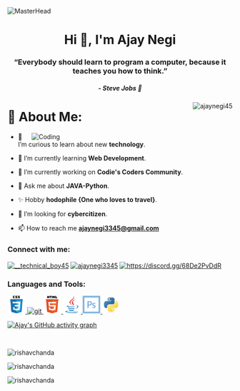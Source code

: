 ![MasterHead](https://1.bp.blogspot.com/-7A4WynwLsMw/XbBpCXG8fHI/AAAAAAAAMt4/uOa1bpLskYgrwGbllhSu2SDj_Mig8SXJQCLcBGAsYHQ/s1600/2000_600px.gif)
<h1 align="center">Hi 👋,&nbsp;I'm Ajay Negi</h1>
<h3 align="center">“Everybody should learn to program a computer, because it teaches you how to think.”</h3>
<h5 align="center";align="bold">- Steve Jobs 💭</h5>


 <img align="right" src="https://komarev.com/ghpvc/?username=ajaynegi45&label=Profile%20views&color=88C298&style=flat" alt="ajaynegi45" />

<h1 align="bold">💫  About Me:</h1>


<img align="right" alt="Coding" width="450" src="https://cdn.dribbble.com/users/1162077/screenshots/3848914/programmer.gif">

- 👀 I’m curious to learn about new **technology**.

- 🌱 I’m currently learning **Web Development**.

- 🔭 I’m currently working on **Codie's Coders Community**.

- 💬 Ask me about **JAVA-Python**.

- ✨ Hobby **hodophile {One who loves to travel}**.

- 💞️ I’m looking for **cybercitizen**.

- 📫 How to reach me **ajaynegi3345@gmail.com**


<h3 align="left">Connect with me:</h3>
<p align="left">
<a href="https://instagram.com/__technical_boy45" target="blank"><img align="center" src="https://raw.githubusercontent.com/rahuldkjain/github-profile-readme-generator/master/src/images/icons/Social/instagram.svg" alt="__technical_boy45" height="30" width="40" /></a>
<a href="https://twitter.com/technical_boy3" target="blank"><img align="center" src="https://raw.githubusercontent.com/rahuldkjain/github-profile-readme-generator/master/src/images/icons/Social/twitter.svg" alt="ajaynegi3345" height="30" width="40" /></a>
 <a href="https://discord.gg/https://discord.gg/68De2PvDdR" target="blank"><img align="center" src="https://raw.githubusercontent.com/rahuldkjain/github-profile-readme-generator/master/src/images/icons/Social/discord.svg" alt="https://discord.gg/68De2PvDdR" height="30" width="40" /></a>

<h3 align="left">Languages and Tools:</h3> 

<p align="left"> <a href="https://www.w3schools.com/css/" target="_blank" rel="noreferrer"> <img src="https://raw.githubusercontent.com/devicons/devicon/master/icons/css3/css3-original-wordmark.svg" alt="css3" width="40" height="40"/> </a> <a href="https://git-scm.com/" target="_blank" rel="noreferrer"> <img src="https://www.vectorlogo.zone/logos/git-scm/git-scm-icon.svg" alt="git" width="40" height="40"/> </a> <a href="https://www.w3.org/html/" target="_blank" rel="noreferrer"> <img src="https://raw.githubusercontent.com/devicons/devicon/master/icons/html5/html5-original-wordmark.svg" alt="html5" width="40" height="40"/> </a> <a href="https://www.java.com" target="_blank" rel="noreferrer"> <img src="https://raw.githubusercontent.com/devicons/devicon/master/icons/java/java-original.svg" alt="java" width="40" height="40"/> </a> <a href="https://www.photoshop.com/en" target="_blank" rel="noreferrer"> <img src="https://raw.githubusercontent.com/devicons/devicon/master/icons/photoshop/photoshop-line.svg" alt="photoshop" width="40" height="40"/> </a> <a href="https://www.python.org" target="_blank" rel="noreferrer"> <img src="https://raw.githubusercontent.com/devicons/devicon/master/icons/python/python-original.svg" alt="python" width="40" height="40"/> </a></p>


[![Ajay's GitHub activity graph](https://activity-graph.herokuapp.com/graph?username=ajaynegi45&&theme=xcode)](https://github.com/ajaynegi45)

<br>

<p><img align="left" src="https://github-readme-stats.vercel.app/api/top-langs?username=ajaynegi45&show_icons=true&locale=en&layout=compact&theme=vue" alt="rishavchanda" /></p>

<br>

<p><img align="left" src="https://github-readme-stats.vercel.app/api?username=ajaynegi45&show_icons=true&locale=en&theme=vue" alt="rishavchanda" /></p>

<br>


<p>&nbsp;&nbsp;&nbsp;<img align="left" src="https://github-readme-streak-stats.herokuapp.com/?user=ajaynegi45&&theme=vue" alt="rishavchanda" /></p>
